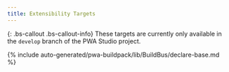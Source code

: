 ```yaml
---
title: Extensibility Targets
---
```


{: .bs-callout .bs-callout-info}
These targets are currently only available in the `develop` branch of the PWA Studio project.

<!--
The reference doc content is generated automatically from the source code.
To update this section, update the doc blocks in the source code
-->


{% include auto-generated/pwa-buildpack/lib/BuildBus/declare-base.md %}
